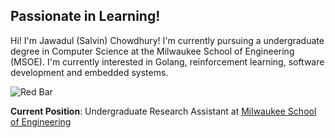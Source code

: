 
## Passionate in Learning!
Hi! I'm Jawadul (Salvin) Chowdhury! I'm currently pursuing a undergraduate degree in Computer Science at the Milwaukee School of Engineering (MSOE). I'm currently interested in Golang, reinforcement learning, software development and embedded systems. 

![Red Bar](https://via.placeholder.com/1200x10/FF0000/FF0000)

**Current Position**: Undergraduate Research Assistant at [Milwaukee School of Engineering](https://www.msoe.edu/)
